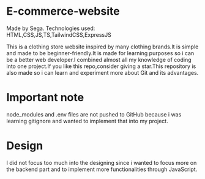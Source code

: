 # E-commerce-website

Made by Sega.
Technologies used: HTML,CSS,JS,TS,TailwindCSS,ExpressJS

This is a clothing store website inspired by many clothing brands.It is simple and made to be beginner-friendly.It is made for learning purposes so i can be a better web developer.I combined almost all my knowledge of coding into one project.If you like this repo,consider giving a star.This repository is also made so i can learn and experiment more about Git and its advantages.

# Important note

node_modules and .env files are not pushed to GitHub because i was learning gitignore and wanted to implement that into my project.

# Design

I did not focus too much into the designing since i wanted to focus more on the backend part and to implement more functionalities through JavaScript.

